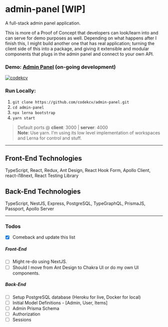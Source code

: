 # admin-panel [WIP]
A full-stack admin panel application.

This is more of a Proof of Concept that developers can look/learn into and can serve for demo purposes as well. Depending on what happens after I finish this, I might build another one that has real application; turning the client side of this into a package, and giving it extensible and modular components that plugs in the admin panel and connect to your own API.

### Demo: <a href="https://main.d1cxgbv5wm9hf1.amplifyapp.com/" target="_blank" rel="noopener noreferrer">Admin Panel</a> (on-going development)
[![codekcv](https://circleci.com/gh/codekcv/admin-panel.svg?style=shield)](https://app.circleci.com/pipelines/github/codekcv/admin-panel)

### Run Locally:
1. `git clone https://github.com/codekcv/admin-panel.git`
2. `cd admin-panel`
3. `npx lerna bootstrap`
4. `yarn start`

> Default ports @ **client**: 3000 | **server**: 4000  
> **Note**: Use yarn. I'm using its low level implementation of workspaces and Lerna for control and stuff.

---

## Front-End Technologies
TypeScript, React, Redux, Ant Design, React Hook Form, Apollo Client, react-i18next, React Testing Library

## Back-End Technologies
TypeScript, NestJS, Express, PostgreSQL, TypeGraphQL, PrismaJS, Passport, Apollo Server

---
### Todos
- [x] Comeback and update this list

##### Front-End
- [ ] Might re-do using NextJS.
- [ ] Should I move from Ant Design to Chakra UI or do my own UI components.

##### Back-End
- [ ] Setup PostgreSQL database (Heroku for live, Docker for local)
- [ ] Initial Model Definitions - [Admin, User, Items]
- [ ] Admin Prisma Schema
- [ ] Authorization
- [ ] Sessions
